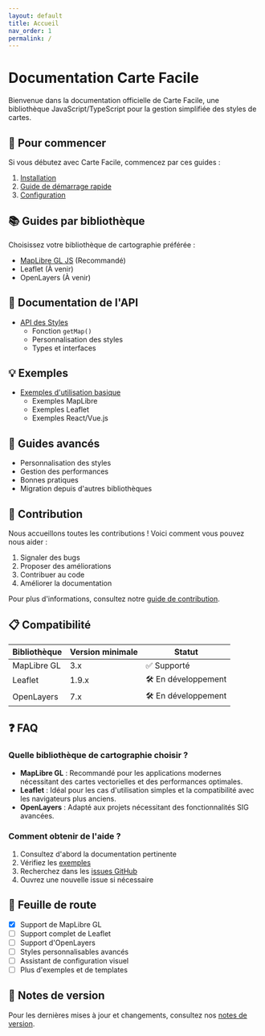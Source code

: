 ```yaml
---
layout: default
title: Accueil
nav_order: 1
permalink: /
---
```


# Documentation Carte Facile

Bienvenue dans la documentation officielle de Carte Facile, une bibliothèque JavaScript/TypeScript pour la gestion simplifiée des styles de cartes.

## 🚀 Pour commencer

Si vous débutez avec Carte Facile, commencez par ces guides :

1. [Installation](getting-started/installation.md)
2. [Guide de démarrage rapide](getting-started/quick-start.md)
3. [Configuration](getting-started/configuration.md)

## 📚 Guides par bibliothèque

Choisissez votre bibliothèque de cartographie préférée :

- [MapLibre GL JS](guides/maplibre.md) (Recommandé)
- Leaflet (À venir)
- OpenLayers (À venir)

## 📖 Documentation de l'API

- [API des Styles](api/styles.md)
  - Fonction `getMap()`
  - Personnalisation des styles
  - Types et interfaces

## 💡 Exemples

- [Exemples d'utilisation basique](examples/basic-usage.md)
  - Exemples MapLibre
  - Exemples Leaflet
  - Exemples React/Vue.js

## 🔧 Guides avancés

- Personnalisation des styles
- Gestion des performances
- Bonnes pratiques
- Migration depuis d'autres bibliothèques

## 🤝 Contribution

Nous accueillons toutes les contributions ! Voici comment vous pouvez nous aider :

1. Signaler des bugs
2. Proposer des améliorations
3. Contribuer au code
4. Améliorer la documentation

Pour plus d'informations, consultez notre [guide de contribution](../CONTRIBUTING.md).

## 📋 Compatibilité

| Bibliothèque | Version minimale | Statut |
|--------------|------------------|---------|
| MapLibre GL | 3.x | ✅ Supporté |
| Leaflet | 1.9.x | 🛠️ En développement |
| OpenLayers | 7.x | 🛠️ En développement |

## ❓ FAQ

### Quelle bibliothèque de cartographie choisir ?

- **MapLibre GL** : Recommandé pour les applications modernes nécessitant des cartes vectorielles et des performances optimales.
- **Leaflet** : Idéal pour les cas d'utilisation simples et la compatibilité avec les navigateurs plus anciens.
- **OpenLayers** : Adapté aux projets nécessitant des fonctionnalités SIG avancées.

### Comment obtenir de l'aide ?

1. Consultez d'abord la documentation pertinente
2. Vérifiez les [exemples](examples/basic-usage.md)
3. Recherchez dans les [issues GitHub](https://github.com/votre-username/carte-facile/issues)
4. Ouvrez une nouvelle issue si nécessaire

## 📅 Feuille de route

- [x] Support de MapLibre GL
- [ ] Support complet de Leaflet
- [ ] Support d'OpenLayers
- [ ] Styles personnalisables avancés
- [ ] Assistant de configuration visuel
- [ ] Plus d'exemples et de templates

## 📝 Notes de version

Pour les dernières mises à jour et changements, consultez nos [notes de version](https://github.com/votre-username/carte-facile/releases). 